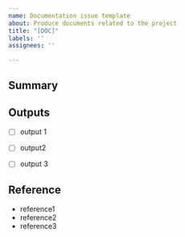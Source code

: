 ```yaml
---
name: Documentation issue template
about: Produce documents related to the project
title: "[DOC]"
labels: ''
assignees: ''

---
```


## Summary


## Outputs
- [ ] output 1
- [ ] output2
- [ ] output 3


## Reference
- reference1
- reference2
- reference3
